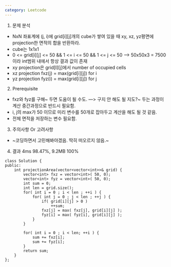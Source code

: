 ```yaml
---
category: Leetcode
---
```


1. 문제 분석
  - NxN 좌표계에 (j, i)에 grid[i][j]개의 cube가 쌓여 있을 때 xy, xz, yz평면에 projection한 면적의 합을 반환하라.
  - cube는 1x1x1
  - 0 <= grid[i][j] <= 50 &&  1 <= i <= 50 && 1 <= j <= 50  —> 50x50x3 = 7500이라 int범위 내에서 항상 결과 값이 존재
  - xy projection은 grid[I][j]에서 number of occupied cells
  - xz projection fxz(j) =  max(grid[i][j]) for i
  - yz projection fyz(i) = max(grid[i][j]) for j
2. Prerequisite
  - fxz와 fyz를 구해~ 두면 도움이 될 수도. —> 구지 안 해도 될 지도?~ 두는 과정이 계산 중간과정으로 반드시 필요함.
  - i, j의 max가 50 이므로 미리 변수를 50개로 잡아두고 계산을 해도 될 것 같음.
  - 전체 면적을 저장하는 변수 필요함.
3. 주의사항 Or  고려사항 
  - ~코딩하면서 고민해봐야겠음. 딱히 떠오르지 않음.~
4. 결과
4ms 98.47%, 9.2MB 100%
```
class Solution {
public:
    int projectionArea(vector<vector<int>>& grid) {
        vector<int> fxz = vector<int>( 50, 0);
        vector<int> fyz = vector<int>( 50, 0);
        int sum = 0;
        int len = grid.size();
        for( int i = 0 ; i < len ; ++i ) {
            for( int j = 0 ; j < len ; ++j ) {
                if( grid[i][j] > 0 )
                    ++sum;
                fxz[j] = max( fxz[j], grid[i][j] );
                fyz[i] = max( fyz[i], grid[i][j] );
            }
        }
        
        for( int i = 0 ; i < len; ++i ) {
            sum += fxz[i];
            sum += fyz[i];
        }
        return sum;
    }
};
```
